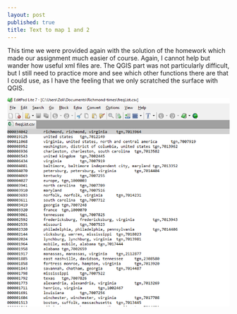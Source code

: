 ```yaml
---
layout: post
published: true
title: Text to map 1 and 2
---
```

This time we were provided again with the solution of the homework which made our assignment much easier of course. Again, I cannot help but wander how useful xml files are. The QGIS part was not particularly difficult, but I still need to practice more and see which other functions there are that I could use, as I have the feeling that we only scratched the surface with QGIS.

![frequency_list.PNG](/img/frequency_list.PNG)
